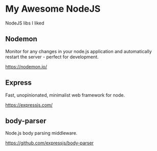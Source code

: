 # My Awesome NodeJS
NodeJS libs I liked

## Nodemon

Monitor for any changes in your node.js application and automatically restart the server - perfect for development.

https://nodemon.io/


## Express

Fast, unopinionated, minimalist web framework for node.

https://expressjs.com/


## body-parser

Node.js body parsing middleware.

https://github.com/expressjs/body-parser
